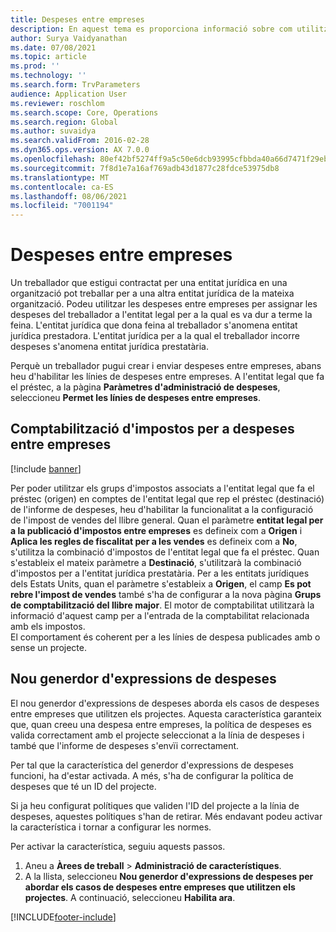 ```yaml
---
title: Despeses entre empreses
description: En aquest tema es proporciona informació sobre com utilitzar les despeses entre empreses per assignar les despeses d'un treballador a l'entitat legal per a la qual es va dur a terme la feina.
author: Surya Vaidyanathan
ms.date: 07/08/2021
ms.topic: article
ms.prod: ''
ms.technology: ''
ms.search.form: TrvParameters
audience: Application User
ms.reviewer: roschlom
ms.search.scope: Core, Operations
ms.search.region: Global
ms.author: suvaidya
ms.search.validFrom: 2016-02-28
ms.dyn365.ops.version: AX 7.0.0
ms.openlocfilehash: 80ef42bf5274ff9a5c50e6dcb93995cfbbda40a66d7471f29ebf056086320640
ms.sourcegitcommit: 7f8d1e7a16af769adb43d1877c28fdce53975db8
ms.translationtype: MT
ms.contentlocale: ca-ES
ms.lasthandoff: 08/06/2021
ms.locfileid: "7001194"
---
```

# <a name="intercompany-expenses"></a>Despeses entre empreses

Un treballador que estigui contractat per una entitat jurídica en una organització pot treballar per a una altra entitat jurídica de la mateixa organització. Podeu utilitzar les despeses entre empreses per assignar les despeses del treballador a l'entitat legal per a la qual es va dur a terme la feina. L'entitat jurídica que dona feina al treballador s'anomena entitat jurídica prestadora. L'entitat jurídica per a la qual el treballador incorre despeses s'anomena entitat jurídica prestatària. 

Perquè un treballador pugui crear i enviar despeses entre empreses, abans heu d'habilitar les línies de despeses entre empreses. A l'entitat legal que fa el préstec, a la pàgina **Paràmetres d'administració de despeses**, seleccioneu **Permet les línies de despeses entre empreses**. 

## <a name="tax-posting-for-intercompany-expenses"></a>Comptabilització d'impostos per a despeses entre empreses

[!include [banner](../includes/banner.md)]

Per poder utilitzar els grups d'impostos associats a l'entitat legal que fa el préstec (origen) en comptes de l'entitat legal que rep el préstec (destinació) de l'informe de despeses, heu d'habilitar la funcionalitat a la configuració de l'impost de vendes del llibre general. Quan el paràmetre **entitat legal per a la publicació d'impostos entre empreses** es defineix com a **Origen** i **Aplica les regles de fiscalitat per a les vendes** es defineix com a **No**, s'utilitza la combinació d'impostos de l'entitat legal que fa el préstec. Quan s'estableix el mateix paràmetre a **Destinació**, s'utilitzarà la combinació d'impostos per a l'entitat jurídica prestatària. Per a les entitats jurídiques dels Estats Units, quan el paràmetre s'estableix a **Origen**, el camp **Es pot rebre l'impost de vendes** també s'ha de configurar a la nova pàgina **Grups de comptabilització del llibre major**. El motor de comptabilitat utilitzarà la informació d'aquest camp per a l'entrada de la comptabilitat relacionada amb els impostos.   
El comportament és coherent per a les línies de despesa publicades amb o sense un projecte.  

## <a name="new-expense-expression-builder"></a>Nou generdor d'expressions de despeses

El nou generdor d'expressions de despeses aborda els casos de despeses entre empreses que utilitzen els projectes. Aquesta característica garanteix que, quan creeu una despesa entre empreses, la política de despeses es valida correctament amb el projecte seleccionat a la línia de despeses i també que l'informe de despeses s'envïi correctament.

Per tal que la característica del generdor d'expressions de despeses funcioni, ha d'estar activada. A més, s'ha de configurar la política de despeses que té un ID del projecte.

Si ja heu configurat polítiques que validen l'ID del projecte a la línia de despeses, aquestes polítiques s'han de retirar. Més endavant podeu activar la característica i tornar a configurar les normes.

Per activar la característica, seguiu aquests passos.

1. Aneu a **Àrees de treball** \> **Administració de característiques**.
2. A la llista, seleccioneu **Nou generdor d'expressions de despeses per abordar els casos de despeses entre empreses que utilitzen els projectes**. A continuació, seleccioneu **Habilita ara**.

[!INCLUDE[footer-include](../includes/footer-banner.md)]
